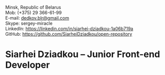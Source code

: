 Minsk, Republic of Belarus  
Mob: (+375) 29 366-61-99  
E-mail: dedkov.blr@gmail.com  
Skype: sergey-miracle  
LinkedIn: https://linkedin.com/in/siarhei-dziadkou-1a06b719a  
GitHub: https://github.com/SiarheiDziadkou/open-repository  

# **Siarhei Dziadkou – Junior Front-end Developer**